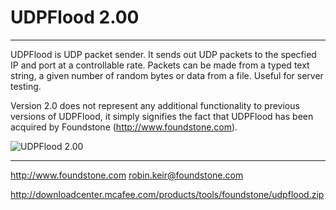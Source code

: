 # UDPFlood 2.00
-------------

UDPFlood is UDP packet sender. It sends out UDP packets to the specfied IP and port at a controllable rate. Packets can be made from a typed text string, a given number of random bytes or data from a file. Useful for server testing.


Version 2.0 does not represent any additional functionality to previous
versions of UDPFlood, it simply signifies the fact that UDPFlood has
been acquired by Foundstone (http://www.foundstone.com).

![UDPFlood 2.00](https://i.imgur.com/nGv18aVl.png)

----------------------------------------------------------------------

http://www.foundstone.com
robin.keir@foundstone.com


http://downloadcenter.mcafee.com/products/tools/foundstone/udpflood.zip
